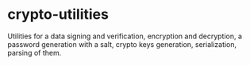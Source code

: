 # crypto-utilities
Utilities for a data signing and verification, encryption and decryption, a password generation with a salt, crypto keys generation, serialization, parsing of them.
